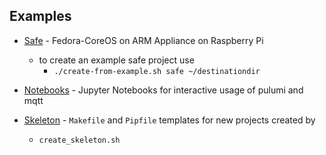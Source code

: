 ## Examples

- [Safe](safe/README.md) - Fedora-CoreOS on ARM Appliance on Raspberry Pi
    - to create an example safe project use
        - `./create-from-example.sh safe ~/destinationdir`

- [Notebooks](notebooks) - Jupyter Notebooks for interactive usage of pulumi and mqtt

- [Skeleton](skeleton) - `Makefile` and `Pipfile` templates for new projects created by
    - `create_skeleton.sh`


